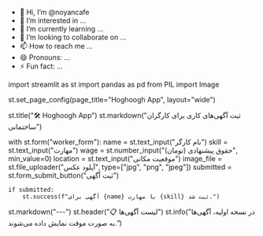 - 👋 Hi, I’m @noyancafe
- 👀 I’m interested in ...
- 🌱 I’m currently learning ...
- 💞️ I’m looking to collaborate on ...
- 📫 How to reach me ...
- 😄 Pronouns: ...
- ⚡ Fun fact: ...

<!---
noyancafe/noyancafe is a ✨ special ✨ repository because its `README.md` (this file) appears on your GitHub profile.
You can click the Preview link to take a look at your changes.
--->
import streamlit as st
import pandas as pd
from PIL import Image

st.set_page_config(page_title="Hoghoogh App", layout="wide")

st.title("🛠️ Hoghoogh App")
st.markdown("ثبت آگهی‌های کاری برای کارگران ساختمانی")

with st.form("worker_form"):
    name = st.text_input("نام کارگر")
    skill = st.text_input("مهارت")
    wage = st.number_input("حقوق پیشنهادی (تومان)", min_value=0)
    location = st.text_input("موقعیت مکانی")
    image_file = st.file_uploader("آپلود عکس", type=["jpg", "png", "jpeg"])
    submitted = st.form_submit_button("ثبت آگهی")

    if submitted:
        st.success(f"آگهی برای {name} با مهارت {skill} ثبت شد.")

st.markdown("---")
st.header("📋 لیست آگهی‌ها")
st.info("در نسخه اولیه، آگهی‌ها به صورت موقت نمایش داده می‌شوند.")
